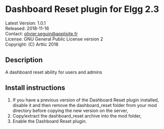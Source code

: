 Dashboard Reset plugin for Elgg 2.3
===================================

Latest Version: 1.0.1  
Released: 2018-11-16  
Contact: olivier.seguin@applisite.fr  
License: GNU General Public License version 2  
Copyright: (C) Arttic 2018  


Description
-----------

A dashboard reset ability for users and admins


Install instructions
--------------------

1. If you have a previous version of the Dashboard Reset plugin installed, disable it and then remove the dashboard_reset folder from your mod directory before copying the new version on the server,
2. Copy/extract the dashboard_reset archive into the mod folder,
3. Enable the Dashboard Reset plugin.

